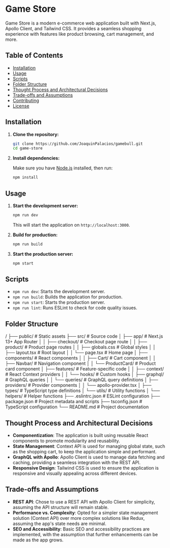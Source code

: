 # Game Store

Game Store is a modern e-commerce web application built with Next.js, Apollo Client, and Tailwind CSS. It provides a seamless shopping experience with features like product browsing, cart management, and more.

## Table of Contents

- [Installation](#installation)
- [Usage](#usage)
- [Scripts](#scripts)
- [Folder Structure](#folder-structure)
- [Thought Process and Architectural Decisions](#thought-process-and-architectural-decisions)
- [Trade-offs and Assumptions](#trade-offs-and-assumptions)
- [Contributing](#contributing)
- [License](#license)

## Installation

1. **Clone the repository:**

   ```bash
   git clone https://github.com/JoaquinPalacios/gamebull.git
   cd game-store
   ```

2. **Install dependencies:**

   Make sure you have [Node.js](https://nodejs.org/) installed, then run:

   ```bash
   npm install
   ```

## Usage

1. **Start the development server:**

   ```bash
   npm run dev
   ```

   This will start the application on `http://localhost:3000`.

2. **Build for production:**

   ```bash
   npm run build
   ```

3. **Start the production server:**

   ```bash
   npm start
   ```

## Scripts

- `npm run dev`: Starts the development server.
- `npm run build`: Builds the application for production.
- `npm run start`: Starts the production server.
- `npm run lint`: Runs ESLint to check for code quality issues.

## Folder Structure

/
├── public/ # Static assets
├── src/ # Source code
│ ├── app/ # Next.js 13+ App Router
│ │ ├── checkout/ # Checkout page route
│ │ ├── product/ # Product page routes
│ │ ├── globals.css # Global styles
│ │ ├── layout.tsx # Root layout
│ │ └── page.tsx # Home page
│ ├── components/ # React components
│ │ ├── Cart/ # Cart component
│ │ ├── Navbar/ # Navigation component
│ │ └── ProductCard/ # Product card component
│ ├── features/ # Feature-specific code
│ │ ├── context/ # React Context providers
│ │ └── hooks/ # Custom hooks
│ ├── graphql/ # GraphQL queries
│ │ └── queries/ # GraphQL query definitions
│ ├── providers/ # Provider components
│ │ └── apollo-provider.tsx
│ ├── types/ # TypeScript type definitions
│ └── utils/ # Utility functions
│ └── helpers/ # Helper functions
├── .eslintrc.json # ESLint configuration
├── package.json # Project metadata and scripts
├── tsconfig.json # TypeScript configuration
└── README.md # Project documentation

## Thought Process and Architectural Decisions

- **Componentization**: The application is built using reusable React components to promote modularity and reusability.
- **State Management**: Context API is used for managing global state, such as the shopping cart, to keep the application simple and performant.
- **GraphQL with Apollo**: Apollo Client is used to manage data fetching and caching, providing a seamless integration with the REST API.
- **Responsive Design**: Tailwind CSS is used to ensure the application is responsive and visually appealing across different devices.

## Trade-offs and Assumptions

- **REST API**: Chose to use a REST API with Apollo Client for simplicity, assuming the API structure will remain stable.
- **Performance vs. Complexity**: Opted for a simpler state management solution (Context API) over more complex solutions like Redux, assuming the app's state needs are minimal.
- **SEO and Accessibility**: Basic SEO and accessibility practices are implemented, with the assumption that further enhancements can be made as the app grows.
